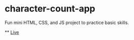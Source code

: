 # character-count-app
Fun mini HTML, CSS, and JS project to practice basic skills.

** [Live](https://do-jonathan4.github.io/character-count-app/)
